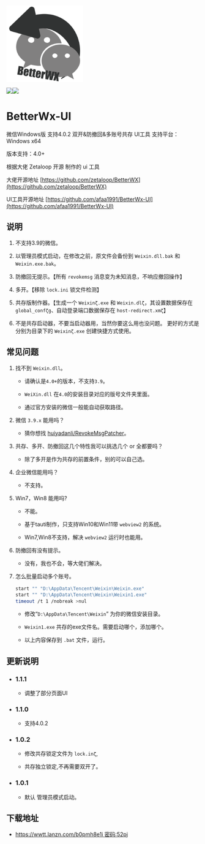 <img align="center" alt="BetterWX" src="https://raw.githubusercontent.com/afaa1991/BetterWx-UI/refs/heads/1.1.1/src-tauri/icons/128x128@2x.png" title="BetterWX" width="200">

![](https://img.shields.io/badge/Platform-Windows-green)![](https://img.shields.io/github/stars/afaa1991/BetterWx-UI)

# BetterWx-UI

微信Windows版 支持4.0.2 双开&防撤回&多账号共存 UI工具
支持平台：Windows x64

版本支持：4.0+

根据大佬 Zetaloop 开源 制作的 ui 工具

大佬开源地址 [https://github.com/zetaloop/BetterWX](https://github.com/zetaloop/BetterWX)

UI工具开源地址 [https://github.com/afaa1991/BetterWx-UI](https://github.com/afaa1991/BetterWx-UI)


## 说明

1.  不支持3.9的微信。

2.  以管理员模式启动，在修改之前，原文件会备份到 `Weixin.dll.bak` 和 `Weixin.exe.bak`。

3.  防撤回无提示。【所有 `revokemsg` 消息变为未知消息，不响应撤回操作】

4.  多开。【移除 `lock.ini` 锁文件检测】

5. 共存版制作器。【生成一个 `Weixinζ.exe` 和 `Weixin.dlζ`，其设置数据保存在 `global_confζg`、自动登录端口数据保存在 `host-redirect.xmζ`】

6. 不是共存启动器，不要当启动器用，当然你要这么用也没问题。 更好的方式是分别为目录下的 `Weixinζ.exe` 创建快捷方式使用。

## 常见问题

1. 找不到 `Weixin.dll`。

   - 请确认是`4.0+`的版本，不支持`3.9`。

   - `WeiXin.dll` 在`4.0`的安装目录对应的版号文件夹里面。

   - 通过官方安装的微信一般能自动获取路径。

2. 微信 `3.9.x` 能用吗？
   - 猜你想找 [huiyadanli/RevokeMsgPatcher](https://github.com/huiyadanli/RevokeMsgPatcher/)。

3. 共存、多开、防撤回这几个特性我可以挑选几个 or 全都要吗？
   - 除了多开是作为共存的前置条件，别的可以自己选。

4. 企业微信能用吗？
   - 不支持。

5. Win7，Win8 能用吗?

   - 不能。    

   - 基于tauti制作，只支持Win10和Win11带 `webview2` 的系统。

   - Win7,Win8不支持，解决 `webview2` 运行时也能用。

5. 防撤回有没有提示。
   - 没有，我也不会，等大佬们解决。

6. 怎么批量启动多个账号。

    ```bash
    start "" "D:\AppData\Tencent\Weixin\Weixin.exe"
    start "" "D:\AppData\Tencent\Weixin\Weixin1.exe"
    timeout /t 1 /nobreak >nul
    ```
    - 修改“`D:\AppData\Tencent\Weixin`” 为你的微信安装目录。

    - `Weixin1.exe` 共存的exe文件名。需要启动哪个，添加哪个。

    -  以上内容保存到 `.bat` 文件，运行。


## 更新说明

 - ### 1.1.1

   - 调整了部分页面UI


 - ### 1.1.0

   - 支持4.0.2


- ### 1.0.2


    - 修改共存锁定文件为 `lock.inζ`,


    - 共存独立锁定,不再需要双开了。 


- ### 1.0.1


    - 默认 管理员模式启动。 


## 下载地址
 - [https://wwtt.lanzn.com/b0pmh8e1i 密码:52pj](https://wwtt.lanzn.com/b0pmh8e1i)


